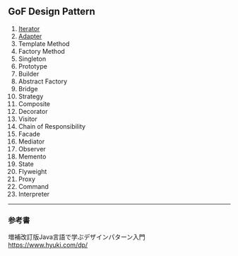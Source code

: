 ## GoF Design Pattern

1. [Iterator](Iterator.md)
1. [Adapter](Adapter.md)
1. Template Method
1. Factory Method
1. Singleton
1. Prototype
1. Builder
1. Abstract Factory
1. Bridge
1. Strategy
1. Composite
1. Decorator
1. Visitor
1. Chain of Responsibility
1. Facade
1. Mediator
1. Observer
1. Memento
1. State
1. Flyweight
1. Proxy
1. Command
1. Interpreter

---

### 参考書

増補改訂版Java言語で学ぶデザインパターン入門  
https://www.hyuki.com/dp/

